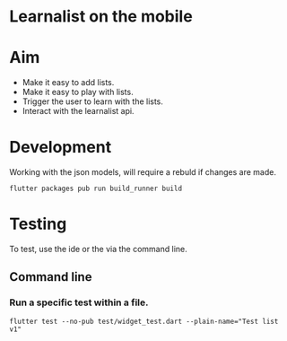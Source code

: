 # Learnalist on the mobile

# Aim

- Make it easy to add lists.
- Make it easy to play with lists.
- Trigger the user to learn with the lists.
- Interact with the learnalist api.

# Development

Working with the json models, will require a rebuld if changes are made.

```
flutter packages pub run build_runner build
```

# Testing

To test, use the ide or the via the command line.

## Command line
### Run a specific test within a file.

```
flutter test --no-pub test/widget_test.dart --plain-name="Test list v1"
```
